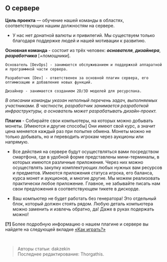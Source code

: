 ## О сервере

**Цель проекта** — обучение нашей команды в областях, соответствующих нашим должностям на сервере.

* У нас нет донатной валюты и привилегий. Мы существуем только благодаря поддержке людей и нашей мотивации к развитию.

**Основная команда** - состоит из трёх человек: ***основателя***, ***дизайнера***, ***разработчика*** [*+помощники*].

```Основатель [DevOps] - занимается обслуживанием и поддержкой аппаратной и программной части сервера.```

```Разработчик [Dev] - ответственен за основной плагин сервера, его оптимизацию и добавление новых функций.```

```Дизайнер - занимается созданием 2D/3D моделей для ресурспака.```

*В описании команды указан неполный перечень задач, выполняемых участниками. В частности, разработчик занимается разработкой инфраструктуры, а основатель может разрабатывать дизайн-проект.*

**Плагин** - Собирайте свои компьютеры, на которых можно добывать монеты. [Имеются и другие способы] Они имеют свой курс, а значит цена меняется каждый раз при попытке обмена. Монеты можно не только добывать, но и переводить игрокам через аукционы или напрямую.

* Все действия на сервере будут осуществляться вами посредством смартфона, где в удобной форме представлены мини-терминалы, в которых имеются различные приложения. Через них можно осуществлять закупку комплектующих любых нужных вам ресурсов и предметов. Имеются приложения статуса игрока, его баланса, курса монет и аукционов, и многие другие. Мы можем реализовать практически любое приложение. Главное, не забывайте писать нам свои предложения в соответствующем тикете в дискорде.

* Ваш компьютер не будет работать без генератора! Это отдельный блок, который должен стоять рядом. Любую деталь компьютера можно заменить и извлечь обратно, да! Даже в руках подержать можно!

**[?]** Более подробную информацию о нашем плагине и сервере вы найдете на следующей вкладке [«Как играть?»](https://docs.1bitlog.ru/guides/mining/)

<!-- For full documentation visit [mkdocs.org](https://www.mkdocs.org).

## Commands

* `mkdocs new [dir-name]` - Create a new project.
* `mkdocs serve` - Start the live-reloading docs server.
* `mkdocs build` - Build the documentation site.
* `mkdocs -h` - Print help message and exit.

## Project layout

    mkdocs.yml    # The configuration file.
    docs/
        index.md  # The documentation homepage.
        ...       # Other markdown pages, images and other files.
 -->
<br>

> Авторы статьи: dakzekin <br>
> Последнее редактирование: Thorgathis.
